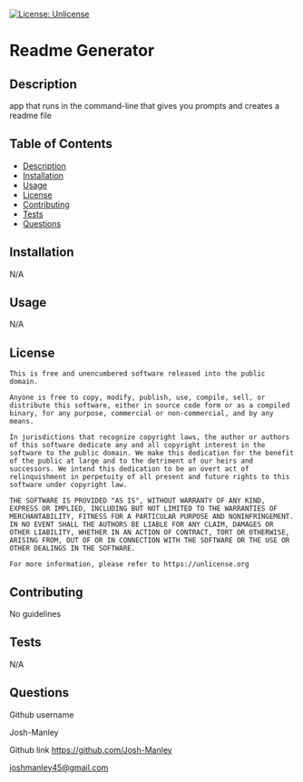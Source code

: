 
  [![License: Unlicense](https://img.shields.io/badge/license-Unlicense-blue.svg)](http://unlicense.org/)
  <a id="title"></a>
  # Readme Generator
  <a id="description"></a>
  ## Description
  app that runs in the command-line that gives you prompts and creates a readme file
  ## Table of Contents
  * [Description](#description)
  * [Installation](#installation)
  * [Usage](#usage)
  * [License](#license)
  * [Contributing](#contributing)
  * [Tests](#tests)
  * [Questions](#questions)

  <a id="installation"></a>
  ## Installation
  N/A
  <a id="usage"></a>
  ## Usage
  N/A
  <a id="license"></a>
  ## License
  
    This is free and unencumbered software released into the public domain.
    
    Anyone is free to copy, modify, publish, use, compile, sell, or distribute this software, either in source code form or as a compiled binary, for any purpose, commercial or non-commercial, and by any means.
    
    In jurisdictions that recognize copyright laws, the author or authors of this software dedicate any and all copyright interest in the software to the public domain. We make this dedication for the benefit of the public at large and to the detriment of our heirs and successors. We intend this dedication to be an overt act of relinquishment in perpetuity of all present and future rights to this software under copyright law.
    
    THE SOFTWARE IS PROVIDED "AS IS", WITHOUT WARRANTY OF ANY KIND, EXPRESS OR IMPLIED, INCLUDING BUT NOT LIMITED TO THE WARRANTIES OF MERCHANTABILITY, FITNESS FOR A PARTICULAR PURPOSE AND NONINFRINGEMENT. IN NO EVENT SHALL THE AUTHORS BE LIABLE FOR ANY CLAIM, DAMAGES OR OTHER LIABILITY, WHETHER IN AN ACTION OF CONTRACT, TORT OR OTHERWISE, ARISING FROM, OUT OF OR IN CONNECTION WITH THE SOFTWARE OR THE USE OR OTHER DEALINGS IN THE SOFTWARE.
    
    For more information, please refer to https://unlicense.org
  <a id="contributing"></a>
  ## Contributing
  No guidelines
  <a id="tests"></a>
  ## Tests
  N/A
  <a id="questions"></a>
  ## Questions
  Github username

  Josh-Manley

  Github link https://github.com/Josh-Manley

  joshmanley45@gmail.com

